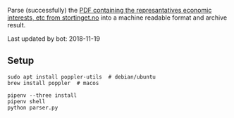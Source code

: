 Parse (successfully) the [PDF containing the represantatives economic interests, etc from stortinget.no](https://www.stortinget.no/no/Stortinget-og-demokratiet/Representantene/Okonomiske-interesser/) into a machine readable format and archive result.

Last updated by bot: 2018-11-19

## Setup
    sudo apt install poppler-utils  # debian/ubuntu
    brew install poppler  # macos

    pipenv --three install
    pipenv shell
    python parser.py

